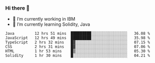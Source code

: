 ### Hi there 👋

<!--
**mathcodeman/mathcodeman** is a ✨ _special_ ✨ repository because its `README.md` (this file) appears on your GitHub profile.

Here are some ideas to get you started:

- 🔭 I’m currently working on ...
- 🌱 I’m currently learning ...
- 👯 I’m looking to collaborate on ...
- 🤔 I’m looking for help with ...
- 💬 Ask me about ...
- 📫 How to reach me: ...
- 😄 Pronouns: ...
- ⚡ Fun fact: ...
-->

- 🔭 I’m currently working in IBM
- 🌱 I’m currently learning Solidity, Java

<!--START_SECTION:waka-->

```text
Java         12 hrs 51 mins  █████████░░░░░░░░░░░░░░░░   36.08 %
JavaScript   12 hrs 49 mins  █████████░░░░░░░░░░░░░░░░   35.98 %
TypeScript   2 hrs 32 mins   █▓░░░░░░░░░░░░░░░░░░░░░░░   07.15 %
CSS          2 hrs 31 mins   █▓░░░░░░░░░░░░░░░░░░░░░░░   07.06 %
HTML         1 hr 53 mins    █▒░░░░░░░░░░░░░░░░░░░░░░░   05.30 %
Solidity     1 hr 30 mins    █░░░░░░░░░░░░░░░░░░░░░░░░   04.21 %
```

<!--END_SECTION:waka-->
